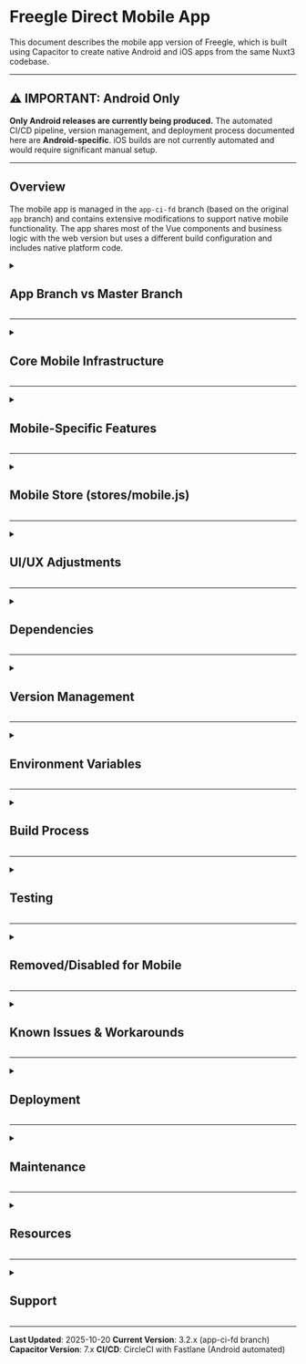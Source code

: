 # Freegle Direct Mobile App

This document describes the mobile app version of Freegle, which is built using Capacitor to create native Android and iOS apps from the same Nuxt3 codebase.

---

## ⚠️ IMPORTANT: Android Only

**Only Android releases are currently being produced.** The automated CI/CD pipeline, version management, and deployment process documented here are **Android-specific**. iOS builds are not currently automated and would require significant manual setup.

---

## Overview

The mobile app is managed in the `app-ci-fd` branch (based on the original `app` branch) and contains extensive modifications to support native mobile functionality. The app shares most of the Vue components and business logic with the web version but uses a different build configuration and includes native platform code.

<details>
<summary><h2>App Branch vs Master Branch</h2></summary>

The `app-ci-fd` branch (based on the `app` branch) is a **parallel mobile app version** that differs from `master` in several key ways:

### Build Configuration Differences

- **SSR Disabled**: Uses Static Site Generation instead of Server-Side Rendering
- **Build Target**: `static` instead of `server`
- **Environment Flag**: `ISAPP=true` to detect mobile app context
- **No Docker**: Mobile apps don't use the Docker-based infrastructure

</details>

---

<details>
<summary><h2>Core Mobile Infrastructure</h2></summary>

### Capacitor Framework

The app uses Capacitor 7 to bridge web code with native functionality:

- **App ID**: `org.ilovefreegle.direct`
- **App Name**: Freegle
- **Config File**: `capacitor.config.ts`
- **Web Directory**: `.output/public` (from Nuxt static build)

### Android Native Files

Located in `android/` directory:

- Complete Android Studio project structure
- Gradle build configuration (`android/app/build.gradle`)
- App icons, splash screens, and resources
- Android manifest with permissions (Camera, Storage, etc.)
- **Version Management**:
  - `versionCode`: Integer build number (e.g., 1202)
  - `versionName`: User-facing version string (e.g., "3.2.0")

### iOS Native Files

Located in `ios/` directory:

- Complete Xcode project structure
- Podfile for CocoaPods dependencies
- iOS-specific icons and assets
- GoogleService-Info.plist for Firebase integration
- **Version Management**:
  - `CURRENT_PROJECT_VERSION`: Build number (e.g., 1200)
  - `MARKETING_VERSION`: User-facing version (e.g., "3.1.9")

</details>

---

<details>
<summary><h2>Mobile-Specific Features</h2></summary>

### Authentication Methods

The mobile app supports multiple authentication methods with native implementations:

1. **Google Sign-In**
   - Package: `@codetrix-studio/capacitor-google-auth`
   - Platform-specific client IDs for Android and iOS
   - Native Google Sign-In UI

2. **Facebook Login**
   - Package: Custom Capacitor Social Login plugin
   - Support for "Limited Login" on iOS
   - Native Facebook authentication

3. **Apple Sign In**
   - iOS only
   - Native Sign in with Apple integration
   - Identity token handling

4. **Yahoo Login**
   - Uses in-app browser (Cordova InAppBrowser)
   - OAuth flow with native browser

### Push Notifications

Custom implementation using Freegle's fork:

- **Package**: `@freegle/capacitor-push-notifications-cap7`
- **Features**:
  - Foreground and background push handling
  - Badge count management on home screen icon
  - Deep linking from notifications
  - Multiple notification channels (Android)
  - Sound and vibration control
  - Notification permissions handling

### Camera & Photo Management

- **Native camera access** for taking photos
- **Photo picker** for selecting from gallery (single/multiple)
- **Photo size optimization**: Reduces to 800x800 to manage app size
- **Permissions**: Automatic camera permission requests
- Special handling for Android/iOS differences

### Payment Integration (Stripe)

Mobile-specific Stripe implementation:

- **Google Pay** (Android - live)
- **Apple Pay** (iOS)
- Native payment sheets
- Donation flows optimized for mobile
- Test mode support for development

### Device Features

1. **Deep Linking**
   - Custom URL scheme support
   - Handle app links from external sources
   - One-click unsubscribe links
   - Push notification routing

2. **Native Share**
   - Share posts using native share sheet
   - Platform-specific share UI

3. **Calendar Integration**
   - Add events to native calendar
   - Permission handling (iOS requires multiple permission types)
   - Uses Cordova Calendar plugin

4. **Pinch Zoom**
   - Enabled for Android
   - Native zoom gestures

5. **Device Information**
   - Collect device details for debugging
   - Persistent device ID
   - OS version tracking
   - Send to Sentry for error context

6. **App Updates**
   - Check for required updates
   - Check for available updates
   - Version comparison logic
   - Update prompts

7. **Rate App**
   - Native rating prompts
   - Timing logic to avoid annoying users
   - Platform-specific app store links

</details>

---

<details>
<summary><h2>Mobile Store (stores/mobile.js)</h2></summary>

A dedicated Pinia store handles all mobile-specific state and functionality:

### State

- `isApp`: Boolean flag for mobile app context
- `mobileVersion`: Current app version string
- `deviceinfo`: Device information object
- `devicePersistentId`: Unique device identifier
- `isiOS`: Platform detection
- `osVersion`: Operating system version
- `lastBadgeCount`: Last set notification badge count
- `appupdaterequired`: Flag for mandatory updates
- `appupdateavailable`: Flag for optional updates

### Actions

- `init()`: Initialize mobile app features
- `initApp()`: Set up device info, deep links, push notifications
- `getDeviceInfo()`: Collect device information
- `fixWindowOpen()`: Handle iOS window.open behavior
- `initDeepLinks()`: Set up deep link handling
- `initPushNotifications()`: Configure push notification system
- `checkForAppUpdate()`: Check for app updates
- `initWakeUpActions()`: Handle app resume/wake events

</details>

---

<details>
<summary><h2>UI/UX Adjustments</h2></summary>

### Modified Components

Several components have mobile-specific behavior:

1. **ExternalLink.vue**
   - Opens links in in-app browser instead of external browser
   - Uses Cordova InAppBrowser plugin

2. **AddToCalendar.vue**
   - Uses native calendar plugin
   - Handles iOS calendar permissions

3. **DraggableMap.vue**
   - Adjusted for mobile touch interactions

4. **EmailValidator.vue**
   - Mobile-optimized validation flow

5. **Chat Components**
   - Optimized for mobile screens
   - Native sharing integration

### Ads & Analytics

- **CookieYes**: App-specific version (`cookieyesapp.js`)
- **Google AdSense**: Modified for HTTPS enforcement
- **Matomo**: Mobile app tracking
- **Sentry**: Error reporting with device context
- **Ad Behavior**: Some ads disabled or modified for mobile

### Status Bar

- Android and iOS status bar handling
- Light/dark theme support
- Overlay configuration

</details>

---

<details>
<summary><h2>Dependencies</h2></summary>

### Capacitor Core Packages

```json
{
  "@capacitor/core": "^7.x",
  "@capacitor/cli": "^7.x",
  "@capacitor/android": "^7.x",
  "@capacitor/ios": "^7.x"
}
```

### Capacitor Plugins

```json
{
  "@capacitor/app": "Native app lifecycle",
  "@capacitor/app-launcher": "Launch other apps",
  "@capacitor/camera": "Camera and photo picker",
  "@capacitor/device": "Device information",
  "@capacitor/share": "Native share sheet",
  "@capawesome/capacitor-badge": "App icon badge management"
}
```

### Custom Freegle Plugins

```json
{
  "@freegle/capacitor-push-notifications-cap7": "Push notifications"
}
```

### Social Login

```json
{
  "@codetrix-studio/capacitor-google-auth": "Google Sign-In"
}
```

### Cordova Plugins

```json
{
  "cordova-plugin-inappbrowser": "In-app browser for OAuth",
  "cordova-plugin-calendar": "Calendar integration"
}
```

</details>

---

<details>
<summary><h2>Version Management</h2></summary>

### Android (Fully Automated via CircleCI)

**Version Name** (e.g., "3.2.29"): Auto-incremented by CircleCI
- Stored in CircleCI environment variable `CURRENT_VERSION`
- CircleCI reads current version, increments patch version (3.2.29 → 3.2.30)
- Updates `CURRENT_VERSION` via CircleCI API after successful build
- Build will FAIL if `CURRENT_VERSION` is not set or has invalid format (must be X.Y.Z)
- **No manual intervention needed** - fully automated
- **No git push permissions required**

**Version Code** (e.g., 1300): Auto-incremented by CircleCI
- Queries Google Play Console (internal track, then production track) for latest version code
- Automatically increments by 1 for each build
- Build will FAIL if Google Play API is unavailable or no releases exist
- **No manual intervention needed** - fully automated

**How it works**:
1. CircleCI reads `CURRENT_VERSION` env var (e.g., "3.2.29")
2. Auto-increments patch version (3.2.29 → 3.2.30)
3. **Updates `config.js` MOBILE_VERSION** with new version (ensures Help page shows correct version)
4. Builds Nuxt app with updated version
5. Queries Google Play for latest version code (e.g., 1300)
6. Auto-increments version code (1300 → 1301)
7. Builds AAB and APK with new version (3.2.30 / 1301)
8. Uploads to Google Play Internal Testing
9. Updates `CURRENT_VERSION` env var to 3.2.30 via CircleCI API

**Initial Setup** (one-time):
1. Go to CircleCI Project Settings → Environment Variables
2. Add `CURRENT_VERSION` = `3.2.29` (starting version)
3. Add `CIRCLECI_API_TOKEN` = (your CircleCI personal access token)
   - Get token from: https://app.circleci.com/settings/user/tokens
   - Needs "All" scope to update environment variables

**To manually bump major/minor version**:
- Update `CURRENT_VERSION` in CircleCI: `3.2.29` → `4.0.0` or `3.3.0`
- Next build will auto-increment from there: `4.0.0` → `4.0.1`

### iOS (Manual)

Version must be updated in `ios/App/App.xcodeproj/project.pbxproj`:

```
CURRENT_PROJECT_VERSION = 1200;      // Build number
MARKETING_VERSION = 3.2.0;           // User-facing version
```

### Config Version

The `MOBILE_VERSION` in `config.js` is **automatically updated** by CircleCI before each build:

```javascript
MOBILE_VERSION: '3.2.0'  // Auto-updated by CircleCI to match Android build version
```

This ensures the version shown in the app's Help page matches the actual Android build version. **No manual updates needed** - the version is synchronized automatically during the build process.

</details>

---

<details>
<summary><h2>Environment Variables</h2></summary>

### Required for CircleCI Android Builds

```bash
# Android Signing (CircleCI)
ANDROID_KEYSTORE_BASE64=...          # Base64-encoded keystore file
ANDROID_KEYSTORE_PASSWORD=...        # Keystore password
ANDROID_KEY_ALIAS=...                # Key alias (e.g., "Freegle Ltd Chris")
ANDROID_KEY_PASSWORD=...             # Key password

# Google Play API (CircleCI)
GOOGLE_PLAY_JSON_KEY=...             # Base64-encoded service account JSON

# Firebase Configuration (CircleCI)
GOOGLE_SERVICES_JSON_BASE64=...      # Base64-encoded google-services.json

# Sentry Error Tracking (CircleCI)
SENTRY_DSN_APP_FD=...                # Sentry DSN for app error tracking (optional)

# App Configuration
ISAPP=true                           # Enable mobile app mode
APP_ENV=production                   # Build environment

# Google
GOOGLE_CLIENT_ID=...                 # Android client ID
GOOGLE_IOS_CLIENT_ID=...            # iOS client ID

# Facebook
FACEBOOK_APPID=...
FACEBOOK_CLIENTID=...

# Stripe
STRIPE_PUBLISHABLE_KEY=...

# Other
USE_COOKIES=false                    # Cookie behavior for mobile
```

### Setting Up CircleCI Environment Variables

1. Go to CircleCI Project Settings: https://app.circleci.com/settings/project/github/Freegle/iznik-nuxt3
2. Click "Environment Variables"
3. Add the required variables listed above
4. For base64 encoding:
   ```bash
   # Encode keystore
   base64 -w 0 your-keystore.jks > keystore_base64.txt

   # Encode Google Play JSON key
   base64 -w 0 google-play-api-key.json > play_key_base64.txt

   # Encode Firebase google-services.json
   base64 -w 0 android/app/google-services.json > google_services_base64.txt
   ```

**Note:** The `google-services.json` file is required for Firebase/Push Notifications to work. Download it from [Firebase Console](https://console.firebase.google.com/) → Project Settings → Your Android app → Download google-services.json

**Note:** `SENTRY_DSN_APP_FD` is optional but recommended for error tracking in the mobile app. If not set, the app will use the default Sentry DSN from `config.js`. Setting a separate DSN for the app prevents conflicts with other pipelines. Get your Sentry DSN from [Sentry](https://sentry.io/) → Project Settings → Client Keys (DSN).

### Verifying GOOGLE_PLAY_JSON_KEY

The `GOOGLE_PLAY_JSON_KEY` environment variable is **CRITICAL** for:
- Auto-incrementing version codes from Google Play Console
- Uploading builds to Google Play Internal Testing

**Status**: ✅ Properly configured and working (as of build #596)

**Build Behavior**:
- The build will **FAIL** if `GOOGLE_PLAY_JSON_KEY` is not set, empty, or invalid
- The build will **FAIL** if it cannot fetch version CODES from Google Play API
- The build will **FAIL** if `CURRENT_VERSION` is not set or has invalid format
- Version NAME is auto-incremented from `CURRENT_VERSION` env var (3.2.29 → 3.2.30)
- Version CODE is auto-incremented from Google Play API (1300 → 1301)
- `CURRENT_VERSION` is updated via CircleCI API after successful build

**Debug Output**: The decode step includes extensive validation:
- ✅ Environment variable is set
- ✅ File created successfully with valid size
- ✅ Valid JSON structure
- 📧 Service account email (for debugging)

**Verification**: Check recent CircleCI builds at https://app.circleci.com/pipelines/github/Freegle/iznik-nuxt3?branch=app-ci-fd
- Look for "✅ Google Play API key file validated" in decode step
- Look for "📱 Current version from CircleCI: X.Y.Z" in deploy step
- Look for "📱 Auto-incremented version name: X.Y.Z → X.Y.(Z+1)" in deploy step
- Look for "📊 Using Play Console internal version code: XXXX" in deploy step
- Look for "📊 New version code: XXXX" in deploy step
- Look for "✅ Successfully uploaded to Google Play Internal Testing!" at end
- Look for "✅ Updated CURRENT_VERSION to X.Y.(Z+1)" in update version step

</details>

---

<details>
<summary><h2>Build Process</h2></summary>

### CircleCI Automated Builds (Android)

**Triggered on**: Pushes to `app-ci-fd` branch

**Build Steps**:
1. Install Node.js dependencies
2. Build Nuxt app with `npm run generate` (static site)
3. Decode and place Firebase `google-services.json` from environment variable
4. Sync Capacitor to Android project
5. Query Google Play Console for latest version code and version name
6. Build signed AAB (Android App Bundle) with auto-incremented version
7. Build signed APK for direct installation
8. Upload AAB to Google Play Internal Testing track
9. Store AAB and APK as CircleCI artifacts

**Artifacts**:
- `android-bundle/app-release.aab` - For Play Store
- `android-apk/app-release.apk` - For direct installation/testing

**Download artifacts**: https://app.circleci.com/pipelines/github/Freegle/iznik-nuxt3?branch=app-ci-fd

### Local Development

```bash
# Install dependencies
npm install

# Sync web code to native projects
npx cap sync

# Open in Android Studio
npx cap open android

# Open in Xcode
npx cap open ios
```

### Manual Production Build

```bash
# Build Nuxt app as static site
npm run build

# Sync to native projects
npx cap sync

# Build Android (via Android Studio or Gradle)
cd android
./gradlew bundleRelease

# Build iOS (via Xcode or xcodebuild)
cd ios/App
xcodebuild -workspace App.xcworkspace -scheme App -configuration Release
```

</details>

---

<details>
<summary><h2>Testing</h2></summary>

### App-Specific Test Checklist

From `capacitor.config.ts` comments:

- [ ] Status bar shows correctly on Android pre-A15, A15+ and iOS
- [ ] Camera: take photo and select one or more photos
- [ ] Yahoo login works
- [ ] Google login works (Android & iOS)
- [ ] Facebook login works (Android & iOS)
- [ ] Apple login works (iOS only)
- [ ] Stripe payment flows work
- [ ] Push notifications received
- [ ] Home screen badge count updates
- [ ] Share functionality works
- [ ] Deep links open correctly
- [ ] Android pinch zoom works
- [ ] Add to calendar works
- [ ] Device info collected properly

### Testing Donations

Enable donation modal for testing:

```javascript
// In pages/myposts.vue:
showDonationAskModal.value = true
```

</details>

---

<details>
<summary><h2>Removed/Disabled for Mobile</h2></summary>

To reduce app size and complexity:

- **CircleCI config**: Different deployment process for mobile
- **Playwright tests**: Not applicable for native apps
- **Docker files**: Mobile apps don't use Docker
- **ModTools folder**: Removed to reduce app file size
- **Some councils data**: Reduced to minimize app size
- **Prebid ads**: Simplified ad system for mobile

</details>

---

<details>
<summary><h2>Known Issues & Workarounds</h2></summary>

### npm Install Issues

If npm reinstall needed, comment out this line:
```
node_modules/@capacitor/cli/dist/android/run.js:40
// await common_1.runTask
```

### Android Manifest

Ensure camera permission is present:
```xml
<uses-permission android:name="android.permission.CAMERA" />
```

### Package Overrides

Some packages require specific versions for compatibility. Check `package.json` overrides section.

</details>

---

<details>
<summary><h2>Deployment</h2></summary>

### Android (Fully Automated Pipeline)

**Automated Daily Workflow**:

1. **11:00 PM UTC - Auto-merge master**:
   - GitHub Actions merges `master` → `app-ci-fd`
   - If merge succeeds with changes: triggers CircleCI build
   - If merge fails: creates GitHub issue with conflict details

2. **Build and Deploy to Beta (Open Testing)**:
   - CircleCI builds version X.Y.Z (auto-incremented)
   - Builds AAB and APK with auto-incremented version code
   - Uploads to **Google Play Beta (Open Testing)** track
   - Release notes: "Version X.Y.Z - Bug fixes and improvements"
   - Updates `CURRENT_VERSION` environment variable

3. **Midnight UTC - Auto-promote to Production**:
   - CircleCI checks beta track for releases
   - If beta release exists and not yet in production: promotes to production
   - Assumes 24+ hours have passed (runs 1 hour after build)

**Manual Triggers**:
- Push to `app-ci-fd` branch: triggers build immediately
- Rerun CircleCI workflow: rebuilds current commit
- GitHub Actions "auto-merge-master": manually trigger merge

**Google Play Console Access**:
- Beta Testing: https://play.google.com/console → Your App → Testing → Open testing
- Production: https://play.google.com/console → Your App → Production
- Internal Testing: (not used in automated pipeline)

**Play App Signing**:
- App is enrolled in Google Play App Signing
- Upload key (managed by CircleCI) signs AABs before upload
- App signing key (managed by Google) signs final APKs for users

**Timeline**:
```
Day 1, 11:00 PM: Master merged → Build triggered
Day 1, 11:15 PM: Build complete → Beta released
Day 2, 12:00 AM: Auto-promote check → Promoted to Production
```

**Manual Override**:
- Download AAB artifact from CircleCI and manually upload to Play Console
- Manually promote beta to production via Play Console UI
- Skip auto-merge by not merging master manually

### iOS (Manual)

1. Build archive in Xcode
2. Upload to App Store Connect via Transporter
3. Deploy to TestFlight → Production

### Fastlane Lanes

Additional Fastlane lanes available:

```bash
# Promote from Internal to Beta
bundle exec fastlane android promote_beta

# Promote from Beta to Production
bundle exec fastlane android promote_production
```

</details>

---

<details>
<summary><h2>Maintenance</h2></summary>

### Keeping Up with Master

The app-ci-fd branch should periodically merge from master to get new features:

```bash
git checkout app-ci-fd
git merge master
# Resolve conflicts, test thoroughly
git push origin app-ci-fd
```

### Capacitor Updates

When updating Capacitor major versions:

1. Update all `@capacitor/*` packages
2. Run `npx cap sync`
3. Review breaking changes in Capacitor release notes
4. Test all native features thoroughly
5. Update this README with any changes

</details>

---

<details>
<summary><h2>Resources</h2></summary>

- **Capacitor Docs**: https://capacitorjs.com/docs
- **App Release Plan**: `/plans/app-releases.md`
- **Freegle Push Plugin**: https://github.com/Freegle/capacitor-push-notifications
- **Google Play Console**: https://play.google.com/console
- **App Store Connect**: https://appstoreconnect.apple.com

</details>

---

<details>
<summary><h2>Support</h2></summary>

For mobile app specific issues:

1. Check device info in app (Help → Copy app info)
2. Check Sentry for error reports with device context
3. Test on physical devices (simulators may behave differently)
4. Verify all environment variables are set correctly
5. Check native logs in Android Studio / Xcode

</details>

---

**Last Updated**: 2025-10-20
**Current Version**: 3.2.x (app-ci-fd branch)
**Capacitor Version**: 7.x
**CI/CD**: CircleCI with Fastlane (Android automated)
